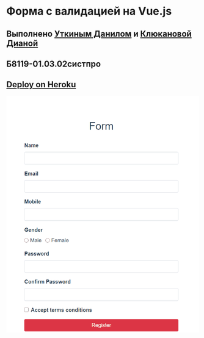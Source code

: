 # Форма с валидацией на Vue.js

## Выполнено [Уткиным Данилом](https://github.com/DanilKlukanov) и [Клюкановой Дианой](https://github.com/alexmasterblack)
## Б8119-01.03.02систпро
## [Deploy on Heroku](https://vue-validation-form.herokuapp.com/)

<a href="url"><img src="form.gif"></a>

